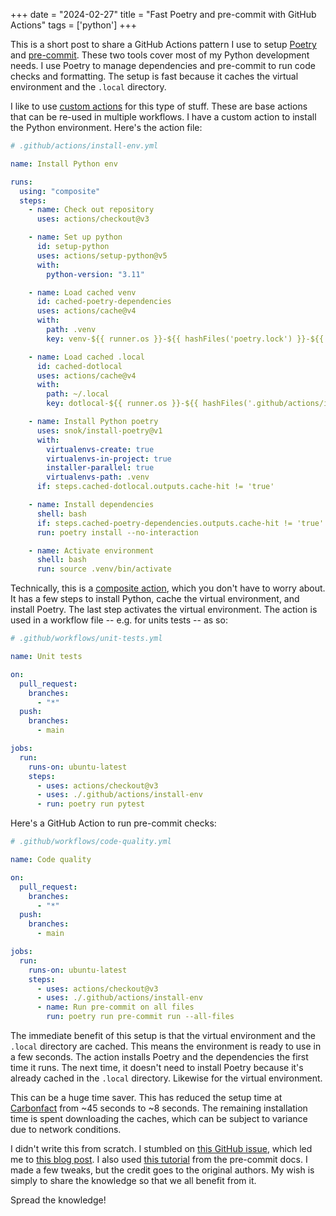 +++
date = "2024-02-27"
title = "Fast Poetry and pre-commit with GitHub Actions"
tags = ['python']
+++

This is a short post to share a GitHub Actions pattern I use to setup [Poetry](https://python-poetry.org/) and [pre-commit](https://pre-commit.com/). These two tools cover most of my Python development needs. I use Poetry to manage dependencies and pre-commit to run code checks and formatting. The setup is fast because it caches the virtual environment and the `.local` directory.

I like to use [custom actions](https://docs.github.com/en/actions/creating-actions/about-custom-actions) for this type of stuff. These are base actions that can be re-used in multiple workflows. I have a custom action to install the Python environment. Here's the action file:

```yaml
# .github/actions/install-env.yml

name: Install Python env

runs:
  using: "composite"
  steps:
    - name: Check out repository
      uses: actions/checkout@v3

    - name: Set up python
      id: setup-python
      uses: actions/setup-python@v5
      with:
        python-version: "3.11"

    - name: Load cached venv
      id: cached-poetry-dependencies
      uses: actions/cache@v4
      with:
        path: .venv
        key: venv-${{ runner.os }}-${{ hashFiles('poetry.lock') }}-${{ hashFiles('.github/actions/install-env/action.yml') }}-${{ steps.setup-python.outputs.python-version }}

    - name: Load cached .local
      id: cached-dotlocal
      uses: actions/cache@v4
      with:
        path: ~/.local
        key: dotlocal-${{ runner.os }}-${{ hashFiles('.github/actions/install-env/action.yml') }}-${{ steps.setup-python.outputs.python-version }}

    - name: Install Python poetry
      uses: snok/install-poetry@v1
      with:
        virtualenvs-create: true
        virtualenvs-in-project: true
        installer-parallel: true
        virtualenvs-path: .venv
      if: steps.cached-dotlocal.outputs.cache-hit != 'true'

    - name: Install dependencies
      shell: bash
      if: steps.cached-poetry-dependencies.outputs.cache-hit != 'true'
      run: poetry install --no-interaction

    - name: Activate environment
      shell: bash
      run: source .venv/bin/activate
```

Technically, this is a [composite action](https://github.com/orgs/community/discussions/36861), which you don't have to worry about. It has a few steps to install Python, cache the virtual environment, and install Poetry. The last step activates the virtual environment. The action is used in a workflow file -- e.g. for units tests -- as so:

```yaml
# .github/workflows/unit-tests.yml

name: Unit tests

on:
  pull_request:
    branches:
      - "*"
  push:
    branches:
      - main

jobs:
  run:
    runs-on: ubuntu-latest
    steps:
      - uses: actions/checkout@v3
      - uses: ./.github/actions/install-env
      - run: poetry run pytest
```

Here's a GitHub Action to run pre-commit checks:

```yaml
# .github/workflows/code-quality.yml

name: Code quality

on:
  pull_request:
    branches:
      - "*"
  push:
    branches:
      - main

jobs:
  run:
    runs-on: ubuntu-latest
    steps:
      - uses: actions/checkout@v3
      - uses: ./.github/actions/install-env
      - name: Run pre-commit on all files
        run: poetry run pre-commit run --all-files
```

The immediate benefit of this setup is that the virtual environment and the `.local` directory are cached. This means the environment is ready to use in a few seconds. The action installs Poetry and the dependencies the first time it runs. The next time, it doesn't need to install Poetry because it's already cached in the `.local` directory. Likewise for the virtual environment.

This can be a huge time saver. This has reduced the setup time at [Carbonfact](https://github.com/carbonfact) from ~45 seconds to ~8 seconds. The remaining installation time is spent downloading the caches, which can be subject to variance due to network conditions.

I didn't write this from scratch. I stumbled on [this GitHub issue](https://github.com/snok/install-poetry/issues/43), which led me to [this blog post](https://www.peterbe.com/plog/install-python-poetry-github-actions-faster). I also used [this tutorial](https://pre-commit.com/#managing-ci-caches) from the pre-commit docs. I made a few tweaks, but the credit goes to the original authors. My wish is simply to share the knowledge so that we all benefit from it.

Spread the knowledge!
